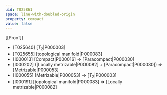 ```yaml
---
uid: T025861
space: line-with-doubled-origin
property: compact
value: false
---
```

[[Proof]]

* [T025640] [$T_2$|P000003]
* [T025655] [topological manifold|P000083]
* [I000013] [Compact|P000016] => [Paracompact|P000030]
* [I000202] ([Locally metrizable|P000082] + [Paracompact|P000030]) => [Metrizable|P000053]
* [I000055] [Metrizable|P000053] => [$T_2$|P000003]
* [I000191] [topological manifold|P000083] => [Locally metrizable|P000082]

